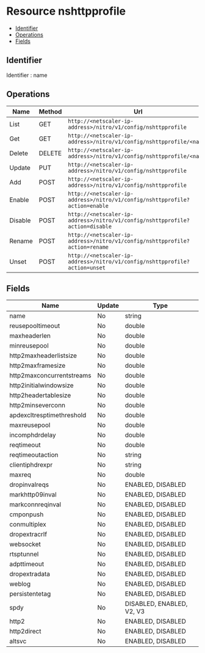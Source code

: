 # Resource nshttpprofile

- [Identifier](#identifier)
- [Operations](#operations)
- [Fields](#fields)

## Identifier

Identifier : name

## Operations

| Name | Method | Url |
|----|----|----|
| List | GET | `http://<netscaler-ip-address>/nitro/v1/config/nshttpprofile` |
| Get | GET | `http://<netscaler-ip-address>/nitro/v1/config/nshttpprofile/<name>` |
| Delete | DELETE | `http://<netscaler-ip-address>/nitro/v1/config/nshttpprofile/<name>` |
| Update | PUT | `http://<netscaler-ip-address>/nitro/v1/config/nshttpprofile` |
| Add | POST | `http://<netscaler-ip-address>/nitro/v1/config/nshttpprofile` |
| Enable | POST | `http://<netscaler-ip-address>/nitro/v1/config/nshttpprofile?action=enable` |
| Disable | POST | `http://<netscaler-ip-address>/nitro/v1/config/nshttpprofile?action=disable` |
| Rename | POST | `http://<netscaler-ip-address>/nitro/v1/config/nshttpprofile?action=rename` |
| Unset | POST | `http://<netscaler-ip-address>/nitro/v1/config/nshttpprofile?action=unset` |

## Fields

| Name | Update | Type |
|----|----|----|
| name | No | string |
| reusepooltimeout | No | double |
| maxheaderlen | No | double |
| minreusepool | No | double |
| http2maxheaderlistsize | No | double |
| http2maxframesize | No | double |
| http2maxconcurrentstreams | No | double |
| http2initialwindowsize | No | double |
| http2headertablesize | No | double |
| http2minseverconn | No | double |
| apdexcltresptimethreshold | No | double |
| maxreusepool | No | double |
| incomphdrdelay | No | double |
| reqtimeout | No | double |
| reqtimeoutaction | No | string |
| clientiphdrexpr | No | string |
| maxreq | No | double |
| dropinvalreqs | No | ENABLED, DISABLED |
| markhttp09inval | No | ENABLED, DISABLED |
| markconnreqinval | No | ENABLED, DISABLED |
| cmponpush | No | ENABLED, DISABLED |
| conmultiplex | No | ENABLED, DISABLED |
| dropextracrlf | No | ENABLED, DISABLED |
| websocket | No | ENABLED, DISABLED |
| rtsptunnel | No | ENABLED, DISABLED |
| adpttimeout | No | ENABLED, DISABLED |
| dropextradata | No | ENABLED, DISABLED |
| weblog | No | ENABLED, DISABLED |
| persistentetag | No | ENABLED, DISABLED |
| spdy | No | DISABLED, ENABLED, V2, V3 |
| http2 | No | ENABLED, DISABLED |
| http2direct | No | ENABLED, DISABLED |
| altsvc | No | ENABLED, DISABLED |


